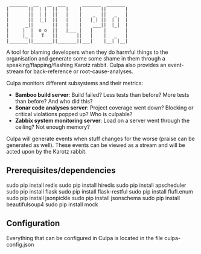      _______  __   __  ___      _______  _______
    |       ||  | |  ||   |    |       ||       |
    |       ||  | |  ||   |    |    _  ||   _   |
    |       ||  |_|  ||   |    |   |_| ||  | |  |
    |      _||       ||   |    |    ___||  |_|  |
    |     |  |  o o  ||   |___ |   |    |       |
    |     |_ |   T   ||       ||   |    |   _   |
    |_______||_______||_______||___|    |__| |__|


A tool for blaming developers when they do harmful things to the organisation and generate some some shame in them
through a speaking/flapping/flashing Karotz rabbit.
Culpa also provides an event-stream for back-reference or root-cause-analyses.

Culpa monitors different subsystems and their metrics:

* **Bamboo build server**: Build failed? Less tests than before? More tests than before? And who did this?
* **Sonar code analyses server**: Project coverage went down? Blocking or critical violations popped up? Who is culpable?
* **Zabbix system monitoring server**: Load on a server went through the ceiling? Not enough memory?

Culpa will generate events when stuff changes for the worse (praise can be generated as well). These events can be viewed
as a stream and will be acted upon by the Karotz rabbit.

Prerequisites/dependencies
--------------------------


sudo pip install redis
sudo pip install hiredis
sudo pip install apscheduler
sudo pip install flask
sudo pip install flask-restful
sudo pip install flufl.enum
sudo pip install jsonpickle
sudo pip install jsonschema
sudo pip install beautifulsoup4
sudo pip install mock



Configuration
-------------

Everything that can be configured in Culpa is located in the file culpa-config.json
